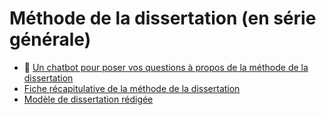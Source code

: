 # Méthode de la dissertation (en série générale)

- 🤖 [Un chatbot pour poser vos questions à propos de la méthode de la dissertation](https://chatmd.forge.apps.education.fr/#dissertation-philo)
- [Fiche récapitulative de la méthode de la dissertation](https://nuage03.apps.education.fr/index.php/s/GBPDRWzA3qaBnPR)
- [Modèle de dissertation rédigée](https://nuage03.apps.education.fr/index.php/s/eYqNySWem5jAagt)